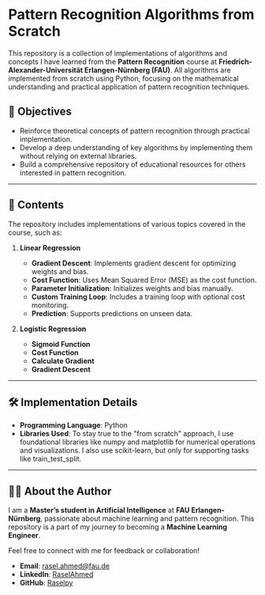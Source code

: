 # Pattern Recognition Algorithms from Scratch

This repository is a collection of implementations of algorithms and concepts I have learned from the **Pattern Recognition** course at **Friedrich-Alexander-Universität Erlangen-Nürnberg (FAU)**. All algorithms are implemented from scratch using Python, focusing on the mathematical understanding and practical application of pattern recognition techniques.

## 🚀 Objectives

- Reinforce theoretical concepts of pattern recognition through practical implementation.
- Develop a deep understanding of key algorithms by implementing them without relying on external libraries.
- Build a comprehensive repository of educational resources for others interested in pattern recognition.

---

## 📂 Contents

The repository includes implementations of various topics covered in the course, such as:

1. **Linear Regression**
   - **Gradient Descent**: Implements gradient descent for optimizing weights and bias.
   - **Cost Function**: Uses Mean Squared Error (MSE) as the cost function.
   - **Parameter Initialization**: Initializes weights and bias manually.
   - **Custom Training Loop**: Includes a training loop with optional cost monitoring.
   - **Prediction**: Supports predictions on unseen data.

2. **Logistic Regression**
   - **Sigmoid Function**
   - **Cost Function**
   - **Calculate Gradient**
   - **Gradient Descent**

---

## 🛠️ Implementation Details

- **Programming Language**: Python
- **Libraries Used**: To stay true to the "from scratch" approach, I use foundational libraries like numpy and matplotlib for numerical operations and visualizations. I also use scikit-learn, but only for supporting tasks like train_test_split.

---

## 🧑‍🎓 About the Author

I am a **Master’s student in Artificial Intelligence** at **FAU Erlangen-Nürnberg**, passionate about machine learning and pattern recognition. This repository is a part of my journey to becoming a **Machine Learning Engineer**.

Feel free to connect with me for feedback or collaboration!

- **Email**: [rasel.ahmed@fau.de](mailto:rasel.ahmed@fau.de)  
- **LinkedIn**: [RaselAhmed](https://www.linkedin.com/in/md-rasel-ahmed-a558142b7//)  
- **GitHub**: [Raselpy](https://github.com/raselpy)  


